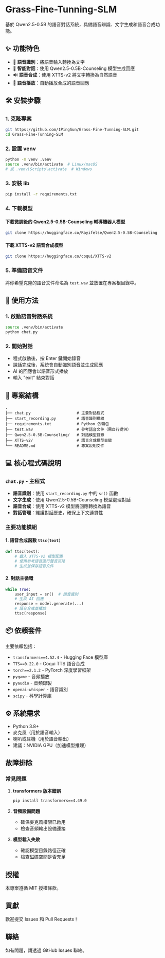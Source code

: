 # Grass-Fine-Tunning-SLM

基於 Qwen2.5-0.5B 的語音對話系統，具備語音辨識、文字生成和語音合成功能。

## ✨ 功能特色

- 🎤 **語音識別**：將語音輸入轉換為文字
- 🤖 **智能對話**：使用 Qwen2.5-0.5B-Counseling 模型生成回應
- 🔊 **語音合成**：使用 XTTS-v2 將文字轉換為自然語音
- 🎵 **語音播放**：自動播放合成的語音回應

## 🛠️ 安裝步驟

### 1. 克隆專案
```bash
git https://github.com/1PingSun/Grass-Fine-Tunning-SLM.git
cd Grass-Fine-Tunning-SLM
```

### 2. 設置 venv
```bash
python -m venv .venv
source .venv/bin/activate  # Linux/macOS
# 或 .venv\Scripts\activate  # Windows
```

### 3. 安裝 lib
```bash
pip install -r requirements.txt
```

### 4. 下載模型

#### 下載微調後的 Qwen2.5-0.5B-Counseling 輔導機器人模型
```bash
git clone https://huggingface.co/Rayifelse/Qwen2.5-0.5B-Counseling
```

#### 下載 XTTS-v2 語音合成模型
```bash
git clone https://huggingface.co/coqui/XTTS-v2
```

### 5. 準備語音文件
將你希望克隆的語音文件命名為 `test.wav` 並放置在專案根目錄中。

## 🚀 使用方法

### 1. 啟動語音對話系統
```bash
source .venv/bin/activate
python chat.py
```

### 2. 開始對話
- 程式啟動後，按 Enter 鍵開始錄音
- 說話完成後，系統會自動識別語音並生成回應
- AI 的回應會以語音形式播放
- 輸入 "exit" 結束對話

## 📁 專案結構

```
.
├── chat.py                    # 主要對話程式
├── start_recording.py         # 語音識別模組
├── requirements.txt           # Python 依賴包
├── test.wav                   # 參考語音文件（需自行提供）
├── Qwen2.5-0.5B-Counseling/   # 對話模型目錄
├── XTTS-v2/                   # 語音合成模型目錄
└── README.md                  # 專案說明文件
```

## 💻 核心程式碼說明

### `chat.py` - 主程式
- **語音識別**：使用 `start_recording.py` 中的 `sr()` 函數
- **文字生成**：使用 Qwen2.5-0.5B-Counseling 模型處理對話
- **語音合成**：使用 XTTS-v2 模型將回應轉換為語音
- **對話管理**：維護對話歷史，確保上下文連貫性

### 主要功能模組

#### 1. 語音合成函數 `ttsc(text)`
```python
def ttsc(text):
    # 載入 XTTS-v2 模型配置
    # 使用參考語音進行聲音克隆
    # 生成並保存語音文件
```

#### 2. 對話主循環
```python
while True:
    user_input = sr()  # 語音識別
    # 生成 AI 回應
    response = model.generate(...)
    # 語音合成並播放
    ttsc(response)
```

## 📦 依賴套件

主要依賴包括：
- `transformers==4.52.4` - Hugging Face 模型庫
- `TTS==0.22.0` - Coqui TTS 語音合成
- `torch==2.1.2` - PyTorch 深度學習框架
- `pygame` - 音頻播放
- `pyaudio` - 音頻錄製
- `openai-whisper` - 語音識別
- `scipy` - 科學計算庫

## ⚙️ 系統需求

- Python 3.8+
- 麥克風（用於語音輸入）
- 喇叭或耳機（用於語音輸出）
- 建議：NVIDIA GPU（加速模型推理）

## 故障排除

### 常見問題

1. **transformers 版本錯誤**
   ```bash
   pip install transformers==4.49.0
   ```

2. **音頻設備問題**
   - 確保麥克風權限已啟用
   - 檢查音頻輸出設備連接

3. **模型載入失敗**
   - 確認模型目錄路徑正確
   - 檢查磁碟空間是否充足

## 授權

本專案遵循 MIT 授權條款。

## 貢獻

歡迎提交 Issues 和 Pull Requests！

## 聯絡

如有問題，請透過 GitHub Issues 聯絡。 